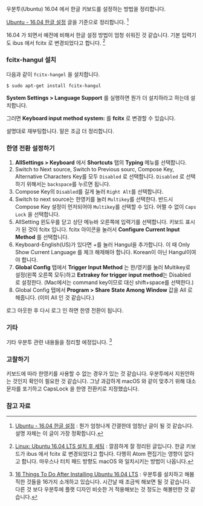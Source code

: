 우분투(Ubuntu) 16.04 에서 한글 키보드를 설정하는 방법을 정리합니다. 

[Ubuntu - 16.04 한글 설정](http://hochulshin.com/ubuntu-1604-hangul/) 글을 기준으로 정리합니다. [^hochulshin-hangul]

16.04 가 되면서 예전에 비해서 한글 설정 방법이 엄청 쉬워진 것 같습니다. 기본 입력기도 ibus 에서 fcitx 로 변경되었다고 합니다. [^summaries-389]

### fcitx-hangul 설치

다음과 같이 `fcitx-hangel` 을 설치합니다.

```
$ sudo apt-get install fcitx-hangul
```

**System Settings > Language Support** 를 실행하면 뭔가 더 설치하라고 하는데 설치합니다.

그러면 **Keyboard input method system:** 를 **fcitx** 로 변경할 수 있습니다.

설명대로 재부팅합니다. 말은 조금 더 정리합니다.

### 한영 전환 설정하기

1. **AllSettings > Keyboard** 에서 **Shortcuts** 탭의 **Typing** 메뉴를 선택합니다.
2. Switch to Next source, Switch to Previous sourc, Compose Key, Alternative Characters Key를 모두 `Disabled` 로 선택합니다. `Disabled` 로 선택하기 위해서는 `backspace`를 누르면 됩니다.
3. Compose Key의 `Disabled`를 길게 눌러 `Right Alt`를 선택합니다.
4. Switch to next source는 한영키를 눌러 `Multikey`를 선택한다. 반드시 Compose Key 설정이 먼저되어야 `Multikey`를 선택할 수 있다. 어쩔 수 없이 `Caps Lock` 을 선택합니다.
5. AllSetting 윈도우를 닫고 상단 메뉴바 오른쪽에 입력기를 선택합니다. 키보드 표시가 된 것이 fcitx 입니다. fcitx 아이콘을 눌러서 **Configure Current Input Method** 를 선택합니다.
6. Keyboard-English(US)가 있다면 +를 눌러 Hangul을 추가합니다. 이 때 Only Show Current Language 를 체크 해제해야 합니다. Korean이 아닌 Hangul이여야 합니다.
7. **Global Config** 탭에서 **Trigger Input Method** 는 한/영키를 눌러 Multikey로 설정(왼쪽 오른쪽 모두)하고 **Extrakey for trigger input method**는 Disabled 로 설정한다. (Mac에서는 command key이므로 대신 shift+space를 선택한다.)
8. Global Config 탭에서 **Program > Share State Among Window** 값을 All 로 해줍니다. (이미 All 인 것 같습니다.)

로그 아웃한 후 다시 로그 인 하면 한영 전환이 됩니다.

### 기타

기타 우분투 관련 내용들을 정리할 에정입니다. [^omgubuntu-to-do]

### 고찰하기 

키보드에 따라 한영키를 사용할 수 없는 경우가 있는 것 같습니다. 우분투에서 지원안하는 것인지 확인이 필요한 것 같습니다. 그냥 과감하게 macOS 와 같이 맞추기 위해 대소문자를 포기하고 CapsLock 을 한영 전환키로 지정했습니다.

### 참고 자료

[^summaries-389]: [Linux: Ubuntu 16.04 LTS 설치 후 세팅](http://programmingsummaries.tistory.com/389) : 깔끔하게 잘 정리된 글입니다. 한글 키보드가 ibus 에서 fcitx 로 변경되었다고 합니다. 다행히 Atom 편집기는 영향이 없다고 합니다. 마우스나 터치 패드 방향도 macOS 와 일치시키는 방법이 나옵니다.

[^hochulshin-hangul]: [Ubuntu - 16.04 한글 설정](http://hochulshin.com/ubuntu-1604-hangul/) : 뭔가 엄청나게 간결한데 엄청난 글이 될 것 같습니다. 설명 자체는 이 글이 가장 정확합니다.

[^omgubuntu-to-do]: [16 Things To Do After Installing Ubuntu 16.04 LTS](http://www.omgubuntu.co.uk/2016/04/10-things-to-do-after-installing-ubuntu-16-04-lts) : 우분투를 설치하고 해봄직한 것들을 16가지 소개하고 있습니다. 시간날 때 조금씩 해보면 될 것 같습니다. 다른 것 보다 우분투에 플랫 디자인 비슷한 거 적용해보는 것 정도는 해볼만한 것 같습니다.
